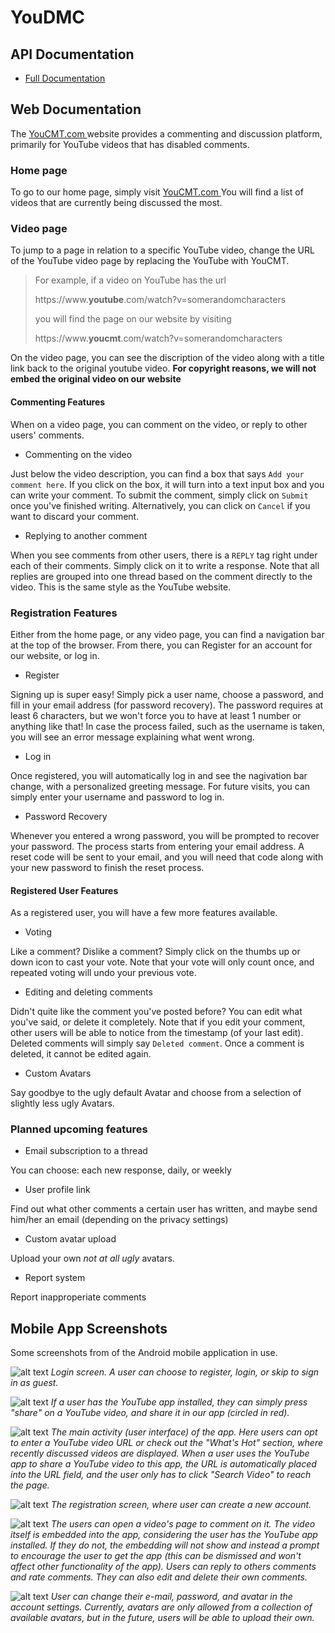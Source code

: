 # YouDMC

## API Documentation
 - <a href =https://documenter.getpostman.com/view/4873592/RWaHz9i5#5232764e-1980-4654-9031-75e9543f0113> Full Documentation </a>

## Web Documentation
The <a href = https://YouCMT.com> YouCMT.com </a> website provides a commenting and discussion platform, primarily for YouTube videos that has disabled comments.

### Home page
To go to our home page, simply visit <a href = https://YouCMT.com> YouCMT.com </a> You will find a list of videos that are currently being discussed the most.

### Video page
To jump to a page in relation to a specific YouTube video, change the URL of the YouTube video page by replacing the YouTube with YouCMT.
>For example, if a video on YouTube has the url 
>
>  https:<span></span>//ww<span></span>w.<span></span>**youtube**<span></span>.com/watch?v=somerandomcharacters
>
>you will find the page on our website by visiting 
>
>  https:<span></span>//ww<span></span>w.<span></span>**youcmt**<span></span>.com/watch?v=somerandomcharacters

On the video page, you can see the discription of the video along with a title link back to the original youtube video.
**For copyright reasons, we will not embed the original video on our website**

#### Commenting Features
When on a video page, you can comment on the video, or reply to other users' comments.
- Commenting on the video

Just below the video description, you can find a box that says `Add your comment here`. If you click on the box, it will turn into a text input box and you can write your comment. To submit the comment, simply click on `Submit` once you've finished writing. Alternatively, you can click on `Cancel` if you want to discard your comment.
- Replying to another comment

When you see comments from other users, there is a `REPLY` tag right under each of their comments. Simply click on it to write a response. Note that all replies are grouped into one thread based on the comment directly to the video. This is the same style as the YouTube website.

### Registration Features
Either from the home page, or any video page, you can find a navigation bar at the top of the browser. From there, you can Register for an account for our website, or log in.
- Register

Signing up is super easy! Simply pick a user name, choose a password, and fill in your email address (for password recovery). The password requires at least 6 characters, but we won't force you to have at least 1 number or anything like that! In case the process failed, such as the username is taken, you will see an error message explaining what went wrong.
- Log in

Once registered, you will automatically log in and see the nagivation bar change, with a personalized greeting message. For future visits, you can simply enter your username and password to log in.
- Password Recovery

Whenever you entered a wrong password, you will be prompted to recover your password. The process starts from entering your email address. A reset code will be sent to your email, and you will need that code along with your new password to finish the reset process.

#### Registered User Features
As a registered user, you will have a few more features available.
- Voting

Like a comment? Dislike a comment? Simply click on the thumbs up or down icon to cast your vote. Note that your vote will only count once, and repeated voting will undo your previous vote.
- Editing and deleting comments

Didn't quite like the comment you've posted before? You can edit what you've said, or delete it completely. Note that if you edit your comment, other users will be able to notice from the timestamp (of your last edit). Deleted comments will simply say `Deleted comment`. Once a comment is deleted, it cannot be edited again.
- Custom Avatars

Say goodbye to the ugly default Avatar and choose from a selection of slightly less ugly Avatars.

### Planned upcoming features
- Email subscription to a thread

You can choose: each new response, daily, or weekly

- User profile link

Find out what other comments a certain user has written, and maybe send him/her an email (depending on the privacy settings)

- Custom avatar upload

Upload your own *not at all ugly* avatars.

- Report system

Report inapproperiate comments

## Mobile App Screenshots

Some screenshots from of the Android mobile application in use.

![alt text](https://github.com/stanostr/YouDMC/blob/stanostr-readme/App_Screenshots/device-2018-12-15-124242.png?raw=true) 
*Login screen. A user can choose to register, login, or skip to sign in as guest.*

![alt text](https://github.com/stanostr/YouDMC/blob/master/App_Screenshots/device-2018-12-17-011031.png?raw=true) 
*If a user has the YouTube app installed, they can simply press "share" on a YouTube video, and share it in our app (circled in red).*

![alt text](https://github.com/stanostr/YouDMC/blob/stanostr-readme/App_Screenshots/device-2018-12-15-124727.png?raw=true)
*The main activity (user interface) of the app. Here users can opt to enter a YouTube video URL or check out the "What's Hot" section, where recently discussed videos are displayed. When a user uses the YouTube app to share a YouTube video to this app, the URL is automatically placed into the URL field, and the user only has to click "Search Video" to reach the page.*


![alt text](https://github.com/stanostr/YouDMC/blob/stanostr-readme/App_Screenshots/device-2018-12-15-125320.png?raw=true)
*The registration screen, where user can create a new account.*

![alt text](https://github.com/stanostr/YouDMC/blob/stanostr-readme/App_Screenshots/device-2018-12-15-125525.png?raw=true)
*The users can open a video's page to comment on it. The video itself is embedded into the app, considering the user has the YouTube app installed. If they do not, the embedding will not show and instead a prompt to encourage the user to get the app (this can be dismissed and won't affect other functionality of the app). Users can reply to others comments and rate comments. They can also edit and delete their own comments.*

![alt text](https://github.com/stanostr/YouDMC/blob/stanostr-readme/App_Screenshots/device-2018-12-15-125441.png?raw=true) 
*User can change their e-mail, password, and avatar in the account settings. Currently, avatars are only allowed from a collection of available avatars, but in the future, users will be able to upload their own.*
